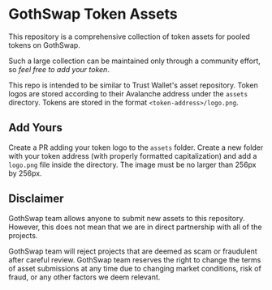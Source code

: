 # GothSwap Token Assets

This repository is a comprehensive collection of token assets for pooled tokens on GothSwap.

Such a large collection can be maintained only through a community effort, so _feel free to add your token_.

This repo is intended to be similar to Trust Wallet's asset repository. Token logos are stored according to their Avalanche address under the `assets` directory. Tokens are stored in the format `<token-address>/logo.png`.

## Add Yours
Create a PR adding your token logo to the `assets` folder. Create a new folder with your token address (with properly formatted capitalization) and add a `logo.png` file inside the directory. The image must be no larger than 256px by 256px.

## Disclaimer
GothSwap team allows anyone to submit new assets to this repository. However, this does not mean that we are in direct partnership with all of the projects.

GothSwap team will reject projects that are deemed as scam or fraudulent after careful review. GothSwap team reserves the right to change the terms of asset submissions at any time due to changing market conditions, risk of fraud, or any other factors we deem relevant.
